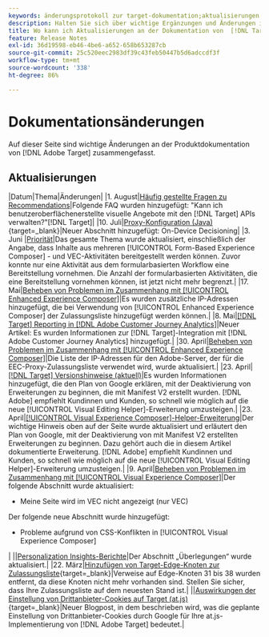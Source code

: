 ```yaml
---
keywords: änderungsprotokoll zur target-dokumentation;aktualisierungen in der dokumentation;neue themen;bearbeitungen;aktualisierungen;aktualisierung
description: Halten Sie sich über wichtige Ergänzungen und Änderungen in der Dokumentation von  [!DNL Adobe Target]  auf dem Laufenden.
title: Wo kann ich Aktualisierungen an der Dokumentation von  [!DNL Target] sehen?
feature: Release Notes
exl-id: 36d19598-eb46-4be6-a652-658b653287cb
source-git-commit: 25c520eec2983df39c43feb50447b5d6adccdf3f
workflow-type: tm+mt
source-wordcount: '338'
ht-degree: 86%

---
```


# Dokumentationsänderungen

Auf dieser Seite sind wichtige Änderungen an der Produktdokumentation von [!DNL Adobe Target] zusammengefasst.

## Aktualisierungen

|Datum|Thema|Änderungen|
|1. August|[Häufig gestellte Fragen zu Recommendations](/help/main/c-recommendations/c-recommendations-faq/recommendations-faq.md)|Folgende FAQ wurden hinzugefügt: &quot;Kann ich benutzeroberflächenerstellte visuelle Angebote mit den [!DNL Target] APIs verwalten?&quot;[!DNL Target]|
|10. Juli|[Proxy-Konfiguration (Java)](https://experienceleague.adobe.com/de/docs/target-dev/developer/server-side/java/proxy-configuration){target=_blank}|Neuer Abschnitt hinzugefügt: On-Device Decisioning|
|3. Juni |[Priorität](/help/main/c-activities/priority.md)|Das gesamte Thema wurde aktualisiert, einschließlich der Angabe, dass Inhalte aus mehreren [!UICONTROL Form-Based Experience Composer] - und VEC-Aktivitäten bereitgestellt werden können. Zuvor konnte nur eine Aktivität aus dem formularbasierten Workflow eine Bereitstellung vornehmen. Die Anzahl der formularbasierten Aktivitäten, die eine Bereitstellung vornehmen können, ist jetzt nicht mehr begrenzt.|
|17. Mai|[Beheben von Problemen im Zusammenhang mit [!UICONTROL Enhanced Experience Composer]](/help/main/c-experiences/c-visual-experience-composer/r-troubleshoot-composer/troubleshooting-issues-related-to-the-enhanced-experience-composer-eec.md)|Es wurden zusätzliche IP-Adressen hinzugefügt, die bei Verwendung von [!UICONTROL Enhanced Experience Composer] der Zulassungsliste hinzugefügt werden können.|
|8. Mai|[[!DNL Target] Reporting in [!DNL Adobe Customer Journey Analytics]](/help/main/c-integrating-target-with-mac/cja/target-reporting-in-cja.md)|Neuer Artikel: Es wurden Informationen zur [!DNL Target]-Integration mit [!DNL Adobe Customer Journey Analytics] hinzugefügt.|
|30. April|[Beheben von Problemen im Zusammenhang mit [!UICONTROL Enhanced Experience Composer]](/help/main/c-experiences/c-visual-experience-composer/r-troubleshoot-composer/troubleshooting-issues-related-to-the-enhanced-experience-composer-eec.md)|Die Liste der IP-Adressen für den Adobe-Server, der für die EEC-Proxy-Zulassungsliste verwendet wird, wurde aktualisiert.|
|23. April|[[!DNL Target] Versionshinweise (aktuell)](/help/main/r-release-notes/release-notes.md)|Es wurden Informationen hinzugefügt, die den Plan von Google erklären, mit der Deaktivierung von Erweiterungen zu beginnen, die mit Manifest V2 erstellt wurden. [!DNL Adobe] empfiehlt Kundinnen und Kunden, so schnell wie möglich auf die neue [!UICONTROL Visual Editing Helper]-Erweiterung umzusteigen.|
|23. April|[[!UICONTROL Visual Experience Composer]-Helper-Erweiterung](/help/main/c-experiences/c-visual-experience-composer/r-troubleshoot-composer/vec-helper-browser-extension.md)|Der wichtige Hinweis oben auf der Seite wurde aktualisiert und erläutert den Plan von Google, mit der Deaktivierung von mit Manifest V2 erstellten Erweiterungen zu beginnen. Dazu gehört auch die in diesem Artikel dokumentierte Erweiterung. [!DNL Adobe] empfiehlt Kundinnen und Kunden, so schnell wie möglich auf die neue [!UICONTROL Visual Editing Helper]-Erweiterung umzusteigen.|
|9. April|[Beheben von Problemen im Zusammenhang mit [!UICONTROL Visual Experience Composer]](/help/main/c-experiences/c-visual-experience-composer/r-troubleshoot-composer/troubleshooting-issues-related-to-the-visual-experience-composer-vec.md)|Der folgende Abschnitt wurde aktualisiert:<ul><li>Meine Seite wird im VEC nicht angezeigt (nur VEC) </li></ul>Der folgende neue Abschnitt wurde hinzugefügt:<ul><li>Probleme aufgrund von CSS-Konflikten in [!UICONTROL Visual Experience Composer]</li></ul>|
||[Personalization Insights-Berichte](/help/main/c-reports/c-personalization-insights-reports/personalization-insights-reports.md)|Der Abschnitt „Überlegungen“ wurde aktualisiert.|
|22. März|[Hinzufügen von Target-Edge-Knoten zur Zulassungsliste](https://experienceleague.adobe.com/de/docs/target-dev/developer/implementation/privacy/allowlist-edges){target=_blank}|Verweise auf Edge-Knoten 31 bis 38 wurden entfernt, da diese Knoten nicht mehr vorhanden sind. Stellen Sie sicher, dass Ihre Zulassungsliste auf dem neuesten Stand ist.|
||[Auswirkungen der Einstellung von Drittanbieter-Cookies auf Target (at.js)](https://experienceleague.adobe.com/de/docs/target-dev/assets/third_party_cookie_deprecation){target=_blank}|Neuer Blogpost, in dem beschrieben wird, was die geplante Einstellung von Drittanbieter-Cookies durch Google für Ihre at.js-Implementierung von [!DNL Adobe Target] bedeutet.|